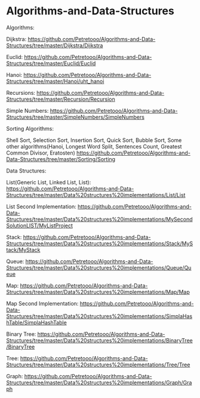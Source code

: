 # Algorithms-and-Data-Structures

Algorithms:

Dijkstra: https://github.com/Petretooo/Algorithms-and-Data-Structures/tree/master/Dijkstra/Dijkstra

Euclid: https://github.com/Petretooo/Algorithms-and-Data-Structures/tree/master/Euclid/Euclid

Hanoi: https://github.com/Petretooo/Algorithms-and-Data-Structures/tree/master/Hanoi/uht_hanoi

Recursions: https://github.com/Petretooo/Algorithms-and-Data-Structures/tree/master/Recursion/Recursion

Simple Numbers: https://github.com/Petretooo/Algorithms-and-Data-Structures/tree/master/SimpleNumbers/SimpleNumbers

Sorting Algorithms:

Shell Sort, Selection Sort, Insertion Sort, Quick Sort, Bubble Sort, 
Some other algorithms(Hanoi, Longest Word Split, Sentences Count, Greatest Common Divisor, Eratosten) 
https://github.com/Petretooo/Algorithms-and-Data-Structures/tree/master/Sorting/Sorting


Data Structures:

List(Generic List, Linked List, List): https://github.com/Petretooo/Algorithms-and-Data-Structures/tree/master/Data%20structures%20implementations/List/List

List Second Implementation: https://github.com/Petretooo/Algorithms-and-Data-Structures/tree/master/Data%20structures%20implementations/MySecondSolutionLIST/MyListProject

Stack: https://github.com/Petretooo/Algorithms-and-Data-Structures/tree/master/Data%20structures%20implementations/Stack/MyStack/MyStack

Queue: https://github.com/Petretooo/Algorithms-and-Data-Structures/tree/master/Data%20structures%20implementations/Queue/Queue

Map: https://github.com/Petretooo/Algorithms-and-Data-Structures/tree/master/Data%20structures%20implementations/Map/Map

Map Second Implementation: https://github.com/Petretooo/Algorithms-and-Data-Structures/tree/master/Data%20structures%20implementations/SimplaHashTable/SimplaHashTable

Binary Tree: https://github.com/Petretooo/Algorithms-and-Data-Structures/tree/master/Data%20structures%20implementations/BinaryTree/BinaryTree

Tree: https://github.com/Petretooo/Algorithms-and-Data-Structures/tree/master/Data%20structures%20implementations/Tree/Tree

Graph: https://github.com/Petretooo/Algorithms-and-Data-Structures/tree/master/Data%20structures%20implementations/Graph/Graph